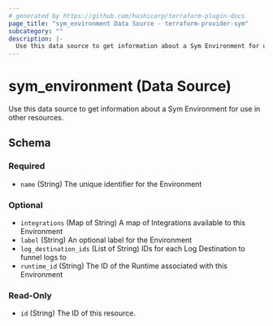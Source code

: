 ```yaml
---
# generated by https://github.com/hashicorp/terraform-plugin-docs
page_title: "sym_environment Data Source - terraform-provider-sym"
subcategory: ""
description: |-
  Use this data source to get information about a Sym Environment for use in other resources.
---
```


# sym_environment (Data Source)

Use this data source to get information about a Sym Environment for use in other resources.



<!-- schema generated by tfplugindocs -->
## Schema

### Required

- `name` (String) The unique identifier for the Environment

### Optional

- `integrations` (Map of String) A map of Integrations available to this Environment
- `label` (String) An optional label for the Environment
- `log_destination_ids` (List of String) IDs for each Log Destination to funnel logs to
- `runtime_id` (String) The ID of the Runtime associated with this Environment

### Read-Only

- `id` (String) The ID of this resource.


